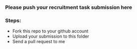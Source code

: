 ### Please push your recruitment task submission here
### Steps:
- Fork this repo to your github account
- Upload your submission to this folder
- Send a pull request to me
